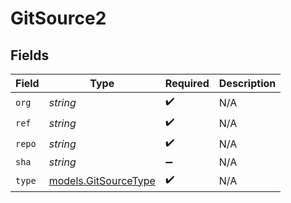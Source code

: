 # GitSource2


## Fields

| Field                                              | Type                                               | Required                                           | Description                                        |
| -------------------------------------------------- | -------------------------------------------------- | -------------------------------------------------- | -------------------------------------------------- |
| `org`                                              | *string*                                           | :heavy_check_mark:                                 | N/A                                                |
| `ref`                                              | *string*                                           | :heavy_check_mark:                                 | N/A                                                |
| `repo`                                             | *string*                                           | :heavy_check_mark:                                 | N/A                                                |
| `sha`                                              | *string*                                           | :heavy_minus_sign:                                 | N/A                                                |
| `type`                                             | [models.GitSourceType](../models/gitsourcetype.md) | :heavy_check_mark:                                 | N/A                                                |